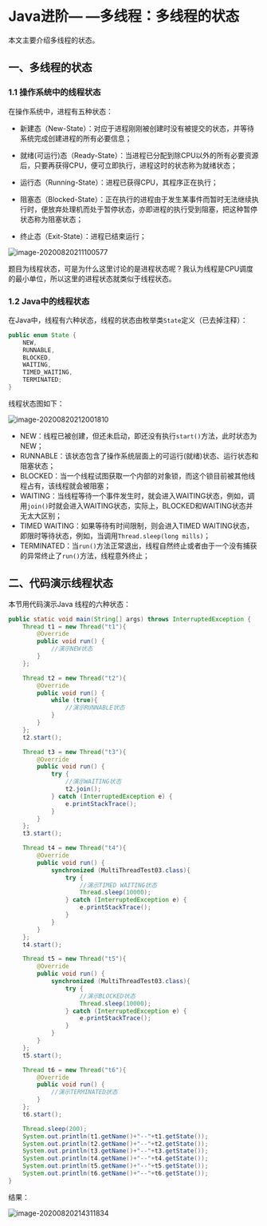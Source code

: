 # Java进阶— —多线程：多线程的状态

本文主要介绍多线程的状态。



## 一、多线程的状态

### 1.1 操作系统中的线程状态

在操作系统中，进程有五种状态：

- 新建态（New-State）：对应于进程刚刚被创建时没有被提交的状态，并等待系统完成创建进程的所有必要信息；
- 就绪(可运行)态（Ready-State）：当进程已分配到除CPU以外的所有必要资源后，只要再获得CPU，便可立即执行，进程这时的状态称为就绪状态；

- 运行态（Running-State）：进程已获得CPU，其程序正在执行；

- 阻塞态（Blocked-State）：正在执行的进程由于发生某事件而暂时无法继续执行时，便放弃处理机而处于暂停状态，亦即进程的执行受到阻塞，把这种暂停状态称为阻塞状态；

- 终止态（Exit-State）：进程已结束运行；

![image-20200820211100577](https://cdn.jsdelivr.net/gh/Lee-0o0/image-store/PicGo/2022-06-11/b435bd282d3ba9083d35e5f66c3c912b--25c4--image-20200820211100577.png)

题目为线程状态，可是为什么这里讨论的是进程状态呢？我认为线程是CPU调度的最小单位，所以这里的进程状态就类似于线程状态。



### 1.2 Java中的线程状态

在Java中，线程有六种状态，线程的状态由枚举类`State`定义（已去掉注释）：

```java
public enum State {
    NEW,
    RUNNABLE,
    BLOCKED,
    WAITING,
    TIMED_WAITING,
    TERMINATED;
}
```

线程状态图如下：

![image-20200820212001810](https://cdn.jsdelivr.net/gh/Lee-0o0/image-store/PicGo/2022-06-11/8f7b2871c139ee6ec1529fb7de0be5f1--71fc--image-20200820212001810.png)

- NEW：线程已被创建，但还未启动，即还没有执行`start()`方法，此时状态为NEW；
- RUNNABLE：该状态包含了操作系统层面上的可运行(就绪)状态、运行状态和阻塞状态；
- BLOCKED：当一个线程试图获取一个内部的对象锁，而这个锁目前被其他线程占有，该线程就会被阻塞；
- WAITING：当线程等待一个事件发生时，就会进入WAITING状态，例如，调用`join()`时就会进入WAITING状态，实际上，BLOCKED和WAITING状态并无太大区别；
- TIMED WAITING：如果等待有时间限制，则会进入TIMED WAITING状态，即限时等待状态，例如，当调用`Thread.sleep(long mills)`；
- TERMINATED：当`run()`方法正常退出，线程自然终止或者由于一个没有捕获的异常终止了`run()`方法，线程意外终止；



## 二、代码演示线程状态

本节用代码演示Java 线程的六种状态：

```java
public static void main(String[] args) throws InterruptedException {
    Thread t1 = new Thread("t1"){
        @Override
        public void run() {
            //演示NEW状态
        }
    };

    Thread t2 = new Thread("t2"){
        @Override
        public void run() {
            while (true){
                //演示RUNNABLE状态
            }
        }
    };
    t2.start();

    Thread t3 = new Thread("t3"){
        @Override
        public void run() {
            try {
                //演示WAITING状态
                t2.join();
            } catch (InterruptedException e) {
                e.printStackTrace();
            }
        }
    };
    t3.start();

    Thread t4 = new Thread("t4"){
        @Override
        public void run() {
            synchronized (MultiThreadTest03.class){
                try {
                    //演示TIMED WAITING状态
                    Thread.sleep(10000);
                } catch (InterruptedException e) {
                    e.printStackTrace();
                }
            }
        }
    };
    t4.start();

    Thread t5 = new Thread("t5"){
        @Override
        public void run() {
            synchronized (MultiThreadTest03.class){
                try {
                    //演示BLOCKED状态
                    Thread.sleep(10000);
                } catch (InterruptedException e) {
                    e.printStackTrace();
                }
            }
        }
    };
    t5.start();

    Thread t6 = new Thread("t6"){
        @Override
        public void run() {
            //演示TERMINATED状态
        }
    };
    t6.start();

    Thread.sleep(200);
    System.out.println(t1.getName()+"--"+t1.getState());
    System.out.println(t2.getName()+"--"+t2.getState());
    System.out.println(t3.getName()+"--"+t3.getState());
    System.out.println(t4.getName()+"--"+t4.getState());
    System.out.println(t5.getName()+"--"+t5.getState());
    System.out.println(t6.getName()+"--"+t6.getState());
}
```

结果：

![image-20200820214311834](https://cdn.jsdelivr.net/gh/Lee-0o0/image-store/PicGo/2022-06-11/dcb1ae2822475d68c8b4c9c3310cc97b--a01e--image-20200820214311834.png)